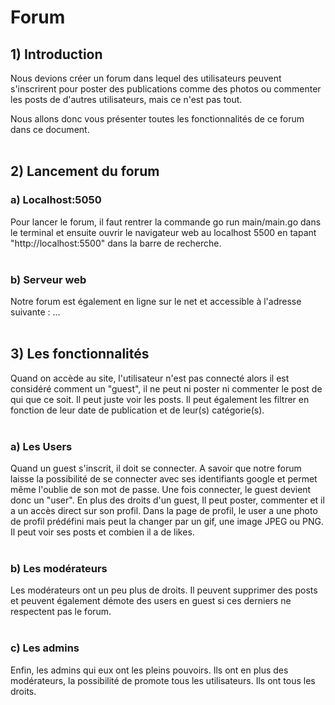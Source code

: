 # Forum

## 1) Introduction
Nous devions créer un forum dans lequel des utilisateurs peuvent s'inscrirent pour poster des publications comme des photos ou commenter les posts de d'autres utilisateurs, mais ce n'est pas tout.

Nous allons donc vous présenter toutes les fonctionnalités de ce forum dans ce document.
<br>
<br>
## 2) Lancement du forum
### a) Localhost:5050
Pour lancer le forum, il faut rentrer la commande go run main/main.go dans le terminal et ensuite ouvrir le navigateur web au localhost 5500 en tapant "http://localhost:5500" dans la barre de recherche.
<br>
<br>
### b) Serveur web
Notre forum est également en ligne sur le net et accessible à l'adresse suivante : ...
<br>
<br>
## 3) Les fonctionnalités
Quand on accède au site, l'utilisateur n'est pas connecté alors il est considéré comment un "guest", il ne peut ni poster ni commenter le post de qui que ce soit. Il peut juste voir les posts. Il peut également les filtrer en fonction de leur date de publication et de leur(s) catégorie(s).
<br>
<br>
### a) Les Users
Quand un guest s'inscrit, il doit se connecter. A savoir que notre forum laisse la possibilité de se connecter avec ses identifiants google et permet même l'oublie de son mot de passe. Une fois connecter, le guest devient donc un "user". En plus des droits d'un guest, Il peut poster, commenter et il a un accès direct sur son profil.
Dans la page de profil, le user a une photo de profil prédéfini mais peut la changer par un gif, une image JPEG ou PNG. Il peut voir ses posts et combien il a de likes.
<br>
<br>
### b) Les modérateurs
Les modérateurs ont un peu plus de droits. Il peuvent supprimer des posts et peuvent également démote des users en guest si ces derniers ne respectent pas le forum.
<br>
<br>
### c) Les admins
Enfin, les admins qui eux ont les pleins pouvoirs. Ils ont en plus des modérateurs, la possibilité de promote tous les utilisateurs. Ils ont tous les droits.
